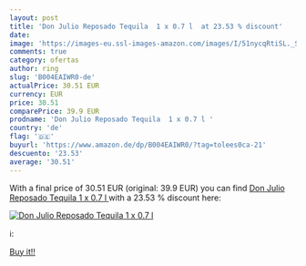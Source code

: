 ```yaml
---
layout: post
title: 'Don Julio Reposado Tequila  1 x 0.7 l  at 23.53 % discount'
date: 
image: 'https://images-eu.ssl-images-amazon.com/images/I/51nycqRtiSL._SL200_.jpg'
comments: true
category: ofertas
author: ring
slug: 'B004EAIWR0-de'
actualPrice: 30.51 EUR
currency: EUR
price: 30.51
comparePrice: 39.9 EUR
prodname: 'Don Julio Reposado Tequila  1 x 0.7 l '
country: 'de'
flag: '🇩🇪'
buyurl: 'https://www.amazon.de/dp/B004EAIWR0/?tag=tolees0ca-21'
descuento: '23.53'
average: '30.51'
---
```


With a final price of 30.51 EUR (original: 39.9 EUR) you can find [Don Julio Reposado Tequila  1 x 0.7 l ](https://www.amazon.de/dp/B004EAIWR0/?tag=tolees0ca-21) with a  23.53 % discount here:

[![Don Julio Reposado Tequila  1 x 0.7 l ](https://images-eu.ssl-images-amazon.com/images/I/51nycqRtiSL._SL200_.jpg)](https://www.amazon.de/dp/B004EAIWR0/?tag=tolees0ca-21)

ℹ️:


[Buy it!!](https://www.amazon.de/dp/B004EAIWR0/?tag=tolees0ca-21)
